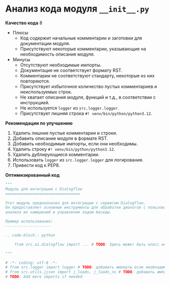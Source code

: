 # Анализ кода модуля `__init__.py`

**Качество кода**
8
- Плюсы
    - Код содержит начальные комментарии и заготовки для документации модуля.
    - Присутствуют некоторые комментарии, указывающие на необходимость описания модуля.
- Минусы
    - Отсутствуют необходимые импорты.
    - Документация не соответствует формату RST.
    - Комментарии не соответствуют стандарту, некоторые из них повторяются.
    - Присутствует избыточное количество пустых комментариев и неиспользуемых строк.
    - Не хватает описания модуля, функций и т.д., в соответствии с инструкцией.
    - Не используется `logger` из `src.logger.logger`.
    - Присутствует лишняя строка `#! venv/bin/python/python3.12`.

**Рекомендации по улучшению**

1.  Удалить лишние пустые комментарии и строки.
2.  Добавить описание модуля в формате RST.
3.  Добавить необходимые импорты, если они необходимы.
4.  Удалить строку `#! venv/bin/python/python3.12`.
5.  Удалить дублирующиеся комментарии.
6.  Использовать `logger` из `src.logger.logger` для логирования.
7.  Привести код к PEP8.

**Оптимизированный код**

```python
"""
Модуль для интеграции с Dialogflow
=================================

Этот модуль предназначен для интеграции с сервисом Dialogflow.
Он предоставляет основные инструменты для обработки диалогов с пользователями,
анализа их намерений и управления ходом беседы.

Пример использования:
--------------------

.. code-block:: python

    from src.ai.dialogflow import ... # TODO: Здесь может быть класс или функция для работы с Dialogflow

"""

# -*- coding: utf-8 -*-
# from src.logger import logger # TODO: добавить импорты если необходимо
# from src.utils.jjson import j_loads, j_loads_ns # TODO: добавить импорты если необходимо
# TODO: Add more imports if needed

```